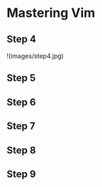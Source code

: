 # Mastering Vim 
## Step 4 ##
!(images/step4.jpg)
## Step 5 ##
## Step 6 ##
## Step 7 ##
## Step 8 ##
## Step 9 ##
